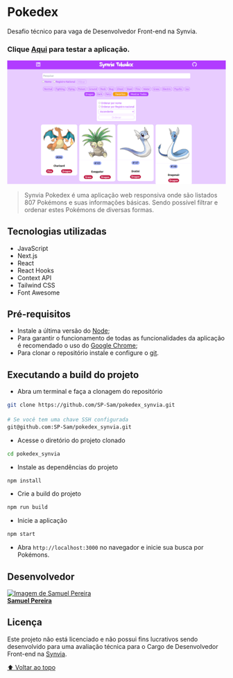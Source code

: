 # Pokedex

Desafio técnico para vaga de Desenvolvedor Front-end na Synvia.

### Clique [Aqui](https://spsam-pokedex.vercel.app/) para testar a aplicação.

<img src="https://github.com/SP-Sam/pokedex_synvia/blob/main/images/pokedex_demo.png" alt="Home page 1">

> Synvia Pokedex é uma aplicação web responsiva onde são listados 807 Pokémons e suas informações básicas. Sendo possível filtrar e ordenar estes Pokémons de diversas formas.

## Tecnologias utilizadas
* JavaScript
* Next.js
* React
* React Hooks
* Context API
* Tailwind CSS
* Font Awesome

## Pré-requisitos
* Instale a última versão do [Node](https://nodejs.org/en/);
* Para garantir o funcionamento de todas as funcionalidades da aplicação é recomendado o uso do [Google Chrome](https://www.google.com/intl/pt-BR/chrome/);
* Para clonar o repositório instale e configure o [git](https://git-scm.com/).

## Executando a build do projeto
* Abra um terminal e faça a clonagem do repositório
```bash
git clone https://github.com/SP-Sam/pokedex_synvia.git

# Se você tem uma chave SSH configurada
git@github.com:SP-Sam/pokedex_synvia.git
```
* Acesse o diretório do projeto clonado
```bash
cd pokedex_synvia
```
* Instale as dependências do projeto
```bash
npm install
```
* Crie a build do projeto
```bash
npm run build
```
* Inicie a aplicação
```bash
npm start
```
* Abra `http://localhost:3000` no navegador e inicie sua busca por Pokémons.

## Desenvolvedor
<a href="https://www.linkedin.com/in/spsam/">
  <img src="https://avatars.githubusercontent.com/u/72403810?v=4" width="100px" alt="Imagem de Samuel Pereira">
  <br>
  <b>Samuel Pereira</b>
</a>

## Licença
Este projeto não está licenciado e não possui fins lucrativos sendo desenvolvido para uma avaliação técnica para o Cargo de Desenvolvedor Front-end na [Synvia](https://synvia.com/).

[⬆️ Voltar ao topo](#synvia-pokedex)
<br>
